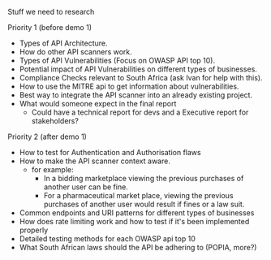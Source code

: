 Stuff we need to research

Priority 1 (before demo 1)
- Types of API Architecture.
- How do other API scanners work.
- Types of API Vulnerabilities (Focus on OWASP API top 10).
- Potential impact of API Vulnerabilities on different types of businesses.
- Compliance Checks relevant to South Africa (ask Ivan for help with this).
- How to use the MITRE api to get information about vulnerabilities.
- Best way to integrate the API scanner into an already existing project.
- What would someone expect in the final report
	- Could have a technical report for devs and a Executive report for stakeholders?


Priority 2 (after demo 1)
- How to test for Authentication and Authorisation flaws 
- How to make the API scanner context aware.
	- for example:
		- In a bidding marketplace viewing the previous purchases of another user can be fine.
		- For a pharmaceutical market place, viewing the previous purchases of another user would result if fines or a law suit.
- Common endpoints and URI patterns for different types of businesses 
- How does rate limiting work and how to test if it's been implemented properly
- Detailed testing methods for each OWASP api top 10
- What South African laws should the API be adhering to (POPIA, more?)
